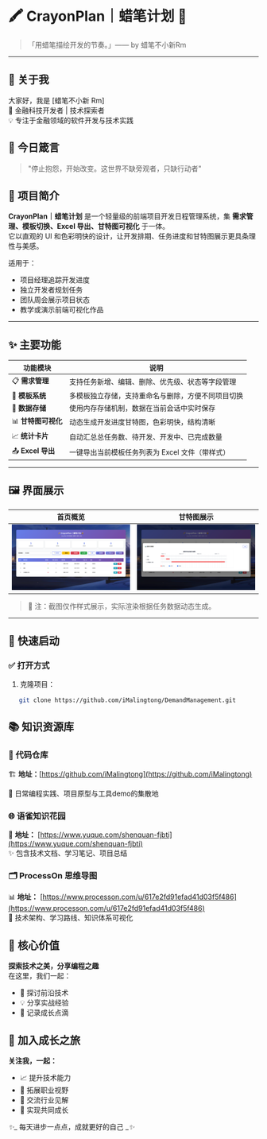 # 🖍️ CrayonPlan｜蜡笔计划 🧸

> 「用蜡笔描绘开发的节奏。」—— by 蜡笔不小新Rm

---

## 💫 关于我
大家好，我是 [蜡笔不小新 Rm]  
🎯 金融科技开发者 | 技术探索者  
💡 专注于金融领域的软件开发与技术实践

## 📝 今日箴言
> "停止抱怨，开始改变。这世界不缺旁观者，只缺行动者"
>

## 🎯 项目简介

**CrayonPlan｜蜡笔计划** 是一个轻量级的前端项目开发日程管理系统，集 **需求管理、模板切换、Excel 导出、甘特图可视化** 于一体。  
它以直观的 UI 和色彩明快的设计，让开发排期、任务进度和甘特图展示更具条理性与美感。  

适用于：
- 项目经理追踪开发进度  
- 独立开发者规划任务  
- 团队周会展示项目状态  
- 教学或演示前端可视化作品  

---

## ✨ 主要功能

| 功能模块 | 说明 |
|-----------|------|
| 📋 **需求管理** | 支持任务新增、编辑、删除、优先级、状态等字段管理 |
| 🧩 **模板系统** | 多模板独立存储，支持重命名与删除，方便不同项目切换 |
| 💾 **数据存储** | 使用内存存储机制，数据在当前会话中实时保存 |
| 📊 **甘特图可视化** | 动态生成开发进度甘特图，色彩明快，结构清晰 |
| 📈 **统计卡片** | 自动汇总总任务数、待开发、开发中、已完成数量 |
| 📤 **Excel 导出** | 一键导出当前模板任务列表为 Excel 文件（带样式） |

---

## 🖼️ 界面展示

| 首页概览 | 甘特图展示 |
|-----------|-------------|
| ![CrayonPlan主页截图](images/home_demo.png) | ![CrayonPlan甘特图截图](images/gantt_demo.png) |

> 🌈 注：截图仅作样式展示，实际渲染根据任务数据动态生成。

---

## 🚀 快速启动

### ✅ 打开方式

1. 克隆项目：
```bash
   git clone https://github.com/iMalingtong/DemandManagement.git
```

## 📚 知识资源库
### 🚀 代码仓库
🏗️ **地址：**[https://github.com/iMalingtong](https://github.com/iMalingtong)

👾 日常编程实践、项目原型与工具demo的集散地

### 🌐 语雀知识花园
📖 **地址：** [https://www.yuque.com/shenquan-fjbti](https://www.yuque.com/shenquan-fjbti)  
✨ 包含技术文档、学习笔记、项目总结

### 🗂️ ProcessOn 思维导图
📊 **地址：** [https://www.processon.com/u/617e2fd91efad41d03f5f486](https://www.processon.com/u/617e2fd91efad41d03f5f486)  
🎨 技术架构、学习路线、知识体系可视化

## 🎯 核心价值
**探索技术之美，分享编程之趣**  
在这里，我们一起：

+ 🚀 探讨前沿技术
+ 💡 分享实战经验
+ 🌱 记录成长点滴

## 🎯 加入成长之旅
**关注我，一起：**

+ 📈 提升技术能力
+ 💼 拓展职业视野
+ 🤝 交流行业见解
+ 🚀 实现共同成长

_✨__ 每天进步一点点，成就更好的自己 __✨_
